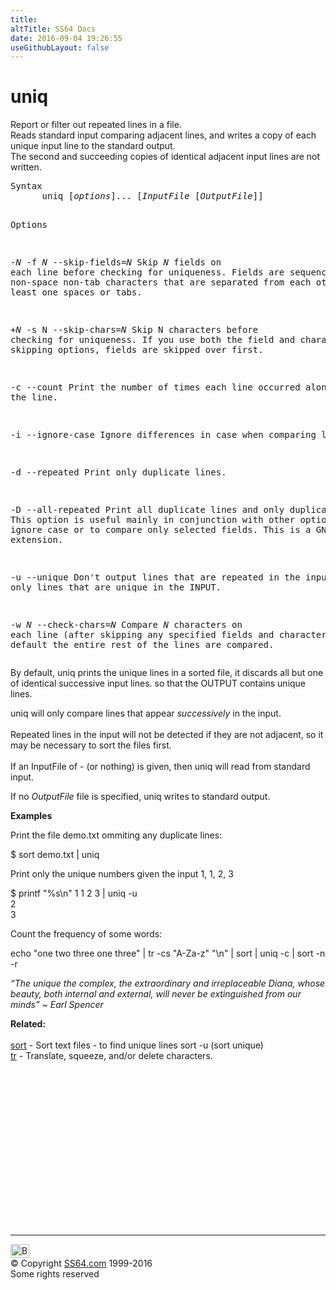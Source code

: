 ```yaml
---
title:
altTitle: SS64 Docs
date: 2016-09-04 19:26:55
useGithubLayout: false
---
```

<!-- #BeginLibraryItem "/Library/head_bash.lbi" --><!-- #EndLibraryItem --><h1>uniq</h1> 
<p>Report or filter out repeated lines in a file. <br>
Reads standard input comparing adjacent lines, and writes a copy of each unique 
  input line to the standard output. <br>
The second and succeeding copies of identical 
adjacent input lines are not written. <br>
</p>
<pre>Syntax
      uniq [<i>options</i>]... [<i>InputFile</i> [<i>OutputFile</i>]]

Options

   -<i>N</i>
   -f <i>N</i>
   --skip-fields=<i>N</i>
       Skip <i>N</i> fields on each line before checking for uniqueness.  Fields
       are sequences of non-space non-tab characters that are separated
       from each other by at least one spaces or tabs.

   +<i>N</i>
   -s N
   --skip-chars=<i>N</i>
       Skip N characters before checking for uniqueness.  If you use both
       the field and character skipping options, fields are skipped over
       first.

   -c
   --count
       Print the number of times each line occurred along with the line.

   -i
   --ignore-case
       Ignore differences in case when comparing lines.

   -d
   --repeated
       Print only duplicate lines.

   -D
   --all-repeated
       Print all duplicate lines and only duplicate lines.  This option
       is useful mainly in conjunction with other options e.g., to ignore
       case or to compare only selected fields.  This is a GNU extension.

   -u
   --unique
       Don't output lines that are repeated in the input.
       Print only lines that are unique in the INPUT.

   -w <i>N</i>
   --check-chars=<i>N</i>
       Compare <i>N</i> characters on each line
       (after skipping any specified fields and characters).
       By default the entire rest of the lines are compared.</pre>
<p>By default, <span class="code">uniq</span> prints the unique lines in a sorted file, it 
discards all but one of identical successive input lines. so that the OUTPUT contains unique lines.</p>
<p><span class="code">uniq</span> will only compare lines that appear <i>successively</i> in the input.<br>
<br>
Repeated lines in the input will not be 
  detected if they are not adjacent, so it may be necessary to sort the files 
first.<br>
<br>
If an InputFile of <span class="code">-</span> (or nothing) is given, then uniq will read from standard input.</p>
<p>If no <i>OutputFile</i> file is specified, <span class="code">uniq</span> writes to standard output.</p>
<p><b>Examples</b></p>
<p>Print the file demo.txt ommiting any duplicate lines:</p>
<p class="code">$ sort demo.txt | uniq</p>
<p>Print only the unique numbers given the input 1, 1, 2, 3</p>
<p class="code">$ printf "%s\n" 1 1 2 3 | uniq -u<br>
2<br>
3</p>
<p>Count the frequency of some words:</p>
<p class="code">echo "one two three one three" | tr -cs "A-Za-z" "\n"  | sort | uniq -c | sort -n -r</p>
<p class="quote"><i>“The unique the complex, the extraordinary and irreplaceable Diana, whose beauty, both internal and external, will never be extinguished from our minds” ~ Earl Spencer</i></p>
<p><b>Related:</b><br>
<br>
<a href="sort.html">sort</a> - Sort text files - to find unique lines <span class="code">sort -u</span> (sort unique)<br>
<a href="tr.html">tr</a> - Translate, squeeze, and/or delete characters.</p><!-- #BeginLibraryItem "/Library/foot_bash.lbi" --><p>
<!-- bash300 -->
<ins class="adsbygoogle" style="display:inline-block;width:300px;height:250px" data-ad-client="ca-pub-6140977852749469" data-ad-slot="4615356305"></ins>
<script>
(adsbygoogle = window.adsbygoogle || []).push({});
</script></p>
<hr>
<div id="bl" class="footer"><a href="uniq.html#"><img src="../images/top.png" width="30" height="22" alt="Back to the Top"></a></div>
<div id="br" class="footer, tagline">© Copyright <a href="../index.html">SS64.com</a> 1999-2016<br>
Some rights reserved</div><!-- #EndLibraryItem -->


